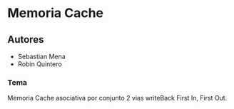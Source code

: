 # Memoria Cache

## Autores

- Sebastian Mena
- Robin Quintero

### Tema

Memoria Cache asociativa por conjunto 2 vias writeBack First In, First Out.
